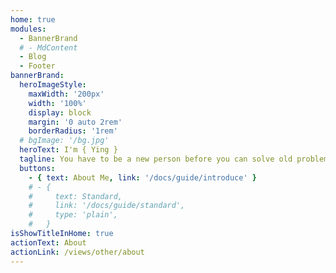 ```yaml
---
home: true
modules:
  - BannerBrand
  # - MdContent
  - Blog
  - Footer
bannerBrand:
  heroImageStyle:
    maxWidth: '200px'
    width: '100%'
    display: block
    margin: '0 auto 2rem'
    borderRadius: '1rem'
  # bgImage: '/bg.jpg'
  heroText: I'm { Ying }
  tagline: You have to be a new person before you can solve old problems.你必须是一个新的人，你才能去解决旧的问题。
  buttons:
    - { text: About Me, link: '/docs/guide/introduce' }
    # - {
    #     text: Standard,
    #     link: '/docs/guide/standard',
    #     type: 'plain',
    #   }
isShowTitleInHome: true
actionText: About
actionLink: /views/other/about
---
```

